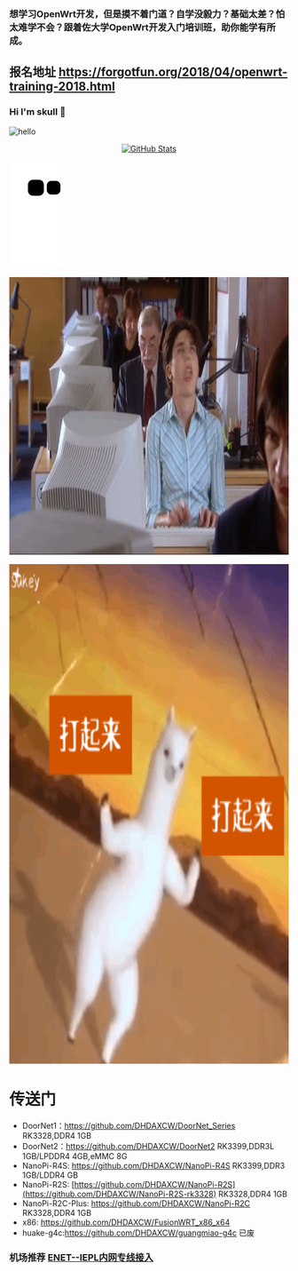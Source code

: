 
### 想学习OpenWrt开发，但是摸不着门道？自学没毅力？基础太差？怕太难学不会？跟着佐大学OpenWrt开发入门培训班，助你能学有所成。
## 报名地址 https://forgotfun.org/2018/04/openwrt-training-2018.html


### Hi I'm skull 👋
![hello](https://views.whatilearened.today/views/github/DHDAXCW/deplives.svg)

<p align="center">
    <a href="https://github.com/DHDAXCW">
      <img alt="GitHub Stats" src="https://github-readme-stats.vercel.app/api?username=DHDAXCW&include_all_commits=true&count_private=false&bg_color=30,e96443,904e95&title_color=fff&text_color=fff" />
    </a>
</p>

![](https://raw.githubusercontent.com/DHDAXCW/DHDAXCW/output/github-snake.svg)

<img src="https://github.com/DHDAXCW/DHDAXCW/blob/main/home1.gif" width=100% height="500"></img>

<img src="https://github.com/DHDAXCW/DHDAXCW/blob/main/0.gif" width=100% height="900"></img>

# 传送门
- DoorNet1：https://github.com/DHDAXCW/DoorNet_Series RK3328,DDR4 1GB
- DoorNet2：https://github.com/DHDAXCW/DoorNet2 RK3399,DDR3L 1GB/LPDDR4 4GB,eMMC 8G
- NanoPi-R4S: https://github.com/DHDAXCW/NanoPi-R4S RK3399,DDR3 1GB/LDDR4 GB
- NanoPi-R2S: [https://github.com/DHDAXCW/NanoPi-R2S](https://github.com/DHDAXCW/NanoPi-R2S-rk3328) RK3328,DDR4 1GB
- NanoPi-R2C-Plus: https://github.com/DHDAXCW/NanoPi-R2C RK3328,DDR4 1GB
- x86: https://github.com/DHDAXCW/FusionWRT_x86_x64 
- huake-g4c:https://github.com/DHDAXCW/guangmiao-g4c 已废
### 机场推荐 [ENET--IEPL内网专线接入](https://www.easy2022.com/#/register?code=Ut7iWMrk)
